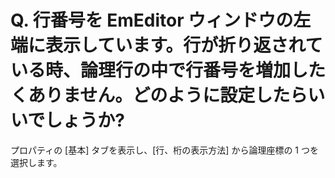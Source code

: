 # Q. 行番号を EmEditor ウィンドウの左端に表示しています。行が折り返されている時、論理行の中で行番号を増加したくありません。どのように設定したらいいでしょうか?

プロパティの \[基本\] タブを表示し、\[行、桁の表示方法\] から論理座標の 1 つを選択します。
